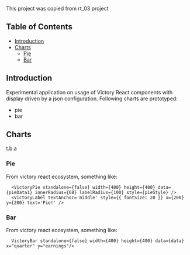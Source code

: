 This project was copied from rt_03 project

## Table of Contents

- [Introduction](#Introduction)
- [Charts](#Charts)
  - [Pie](#Pie)
  - [Bar](#Bar)

## Introduction

Experimental application on usage of Victory React components with display driven by a json configuration.
Following charts are prototyped:
* pie
* bar

## Charts

t.b.a

### Pie

From victory react ecosystem, something like:

```
  <VictoryPie standalone={false} width={400} height={400} data={pieData1} innerRadius={68} labelRadius={100} style={pieStyle} />
  <VictoryLabel textAnchor='middle' style={{ fontSize: 20 }} x={200} y={200} text='Pie!' />
```

### Bar

From victory react ecosystem, something like:

```
  VictoryBar standalone={false} width={400} height={400} data={data} x="quarter" y="earnings"/>
```
